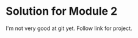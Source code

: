 # Solution for Module 2

I'm not very good at git yet. Follow link for project.
<a href="https://camronborts.github.io/coursera-projects/mod2_/index.html"></a>
